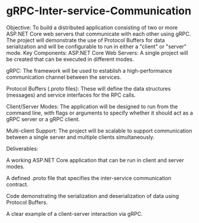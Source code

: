 # gRPC-Inter-service-Communication
Objective: To build a distributed application consisting of two or more ASP.NET Core web servers that communicate with each other using gRPC. The project will demonstrate the use of Protocol Buffers for data serialization and will be configurable to run in either a "client" or "server" mode.
Key Components:
ASP.NET Core Web Servers: A single project will be created that can be executed in different modes.

gRPC: The framework will be used to establish a high-performance communication channel between the services.

Protocol Buffers (.proto files): These will define the data structures (messages) and service interfaces for the RPC calls.

Client/Server Modes: The application will be designed to run from the command line, with flags or arguments to specify whether it should act as a gRPC server or a gRPC client.

Multi-client Support: The project will be scalable to support communication between a single server and multiple clients simultaneously.

Deliverables:

A working ASP.NET Core application that can be run in client and server modes.

A defined .proto file that specifies the inter-service communication contract.

Code demonstrating the serialization and deserialization of data using Protocol Buffers.

A clear example of a client-server interaction via gRPC.
